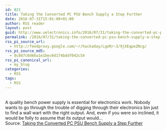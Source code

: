```yaml
---
id: 821
title: Taking the Converted PC PSU Bench Supply a Step Further
date: 2016-07-31T15:01:00+01:00
author: RSS reader
layout: post
guid: http://www.uelectronics.info/2016/07/31/taking-the-converted-pc-psu-bench-supply-a-step-further/
permalink: /2016/07/31/taking-the-converted-pc-psu-bench-supply-a-step-further/
rss_pi_source_url:
  - http://feedproxy.google.com/~r/hackaday/LgoM/~3/9jXEqpeZNcg/
rss_pi_source_md5:
  - 0c887c0d66a1e1bec0d174bddf042c54
rss_pi_canonical_url:
  - my_blog
categories:
  - RSS
tags:
  - RSS
---
```

&#013;  
A quality bench power supply is essential for electronics work. Nobody wants to go through the trouble of digging through their electronics bin just to find a wall wart with the right output. And, even if you were so inclined, it would be folly to assume that its output would…&#013;  
Source: <a href="http://feedproxy.google.com/~r/hackaday/LgoM/~3/9jXEqpeZNcg/" target="_blank">Taking the Converted PC PSU Bench Supply a Step Further</a>